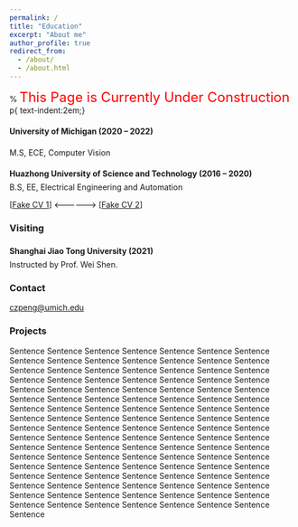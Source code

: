 ```yaml
---
permalink: /
title: "Education"
excerpt: "About me"
author_profile: true
redirect_from: 
  - /about/
  - /about.html
---
```

% <font color=red size=5> This Page is Currently Under Construction </font>
p{ text-indent:2em;}

<div style="line-height:30px;"><b> University of Michigan (2020 – 2022) </b></div>
<p> M.S, ECE, Computer Vision </p>

<div style="line-height:30px;"><b> Huazhong University of Science and Technology (2016 – 2020) </b></div>
B.S, EE, Electrical Engineering and Automation 

[[Fake CV 1](https://github.com/Pengchengzhi/Pengchengzhi.github.io/blob/master/files/cv/fake%20cv.pdf)]
<------> [[Fake CV 2](https://github.com/Pengchengzhi/Pengchengzhi.github.io/blob/master/files/cv/fake%20cv.pdf)]

### **Visiting**

<div style="line-height:30px;"><b> Shanghai Jiao Tong University (2021) </b></div>
Instructed by Prof. Wei Shen.

### **Contact**

czpeng@umich.edu

### Projects

Sentence Sentence Sentence Sentence Sentence Sentence Sentence Sentence Sentence Sentence Sentence Sentence Sentence Sentence Sentence Sentence Sentence Sentence Sentence Sentence Sentence Sentence Sentence Sentence Sentence Sentence Sentence Sentence Sentence Sentence Sentence Sentence Sentence Sentence Sentence Sentence Sentence Sentence Sentence Sentence Sentence Sentence Sentence Sentence Sentence Sentence Sentence Sentence Sentence Sentence Sentence Sentence Sentence Sentence Sentence Sentence Sentence Sentence Sentence Sentence 
Sentence Sentence Sentence Sentence Sentence Sentence Sentence Sentence Sentence Sentence Sentence Sentence Sentence Sentence Sentence Sentence Sentence Sentence Sentence Sentence Sentence Sentence Sentence Sentence Sentence Sentence Sentence Sentence Sentence Sentence Sentence Sentence Sentence Sentence Sentence Sentence Sentence Sentence Sentence Sentence Sentence Sentence Sentence Sentence Sentence Sentence Sentence Sentence Sentence Sentence Sentence Sentence Sentence Sentence Sentence Sentence Sentence Sentence Sentence Sentence 







<!---Activity and Service--->
<!---Experience--->
